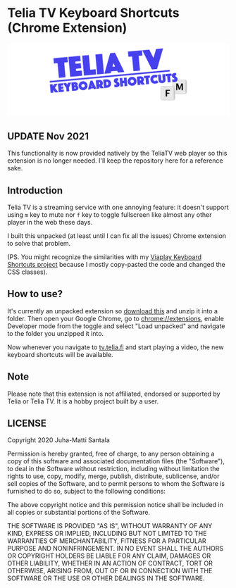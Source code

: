 # Telia TV Keyboard Shortcuts (Chrome Extension)

![](project-logo-teliatv-shortcuts.png)

## UPDATE Nov 2021

This functionality is now provided natively by the TeliaTV web player so this extension is no longer needed. I'll keep the repository here for a reference sake.

## Introduction

Telia TV is a streaming service with one annoying feature: it doesn't support using `m` key to mute nor `f` key to toggle fullscreen like almost any other player in the web these days.

I built this unpacked (at least until I can fix all the issues) Chrome extension to solve that problem.

(PS. You might recognize the similarities with my [Viaplay Keyboard Shortcuts project](https://github.com/hamatti/viaplay-keyboard-shortcuts) because I mostly copy-pasted the code and changed the CSS classes).

## How to use?

It's currently an unpacked extension so [download this](https://github.com/Hamatti/teliatv-keyboard-shortcuts/archive/master.zip) and unzip it into a folder. Then open your Google Chrome, go to [chrome://extensions](chrome://extensions), enable Developer mode from the toggle and select "Load unpacked" and navigate to the folder you unzipped it into.

Now whenever you navigate to [tv.telia.fi](https://tv.telia.fi) and start playing a video, the new keyboard shortcuts will be available.

## Note

Please note that this extension is not affiliated, endorsed or supported by Telia or Telia TV. It is a hobby project built by a user.

## LICENSE

Copyright 2020 Juha-Matti Santala

Permission is hereby granted, free of charge, to any person obtaining a copy of this software and associated documentation files (the "Software"), to deal in the Software without restriction, including without limitation the rights to use, copy, modify, merge, publish, distribute, sublicense, and/or sell copies of the Software, and to permit persons to whom the Software is furnished to do so, subject to the following conditions:

The above copyright notice and this permission notice shall be included in all copies or substantial portions of the Software.

THE SOFTWARE IS PROVIDED "AS IS", WITHOUT WARRANTY OF ANY KIND, EXPRESS OR IMPLIED, INCLUDING BUT NOT LIMITED TO THE WARRANTIES OF MERCHANTABILITY, FITNESS FOR A PARTICULAR PURPOSE AND NONINFRINGEMENT. IN NO EVENT SHALL THE AUTHORS OR COPYRIGHT HOLDERS BE LIABLE FOR ANY CLAIM, DAMAGES OR OTHER LIABILITY, WHETHER IN AN ACTION OF CONTRACT, TORT OR OTHERWISE, ARISING FROM, OUT OF OR IN CONNECTION WITH THE SOFTWARE OR THE USE OR OTHER DEALINGS IN THE SOFTWARE.
